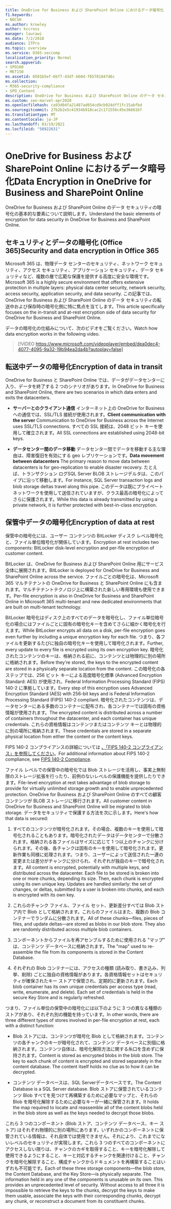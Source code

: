 ```yaml
---
title: OneDrive for Business および SharePoint Online におけるデータ暗号化
f1.keywords:
- NOCSH
ms.author: krowley
author: kccross
manager: laurawi
ms.date: 7/2/2018
audience: ITPro
ms.topic: overview
ms.service: O365-seccomp
localization_priority: Normal
search.appverid:
- SPO160
- MET150
ms.assetid: 6501b5ef-6bf7-43df-b60d-f65781847d6c
ms.collection:
- M365-security-compliance
- SPO_Content
description: OneDrive for Business および SharePoint Online のデータ セキュリティの暗号化の基本的な要素について説明します。
ms.custom: seo-marvel-apr2020
ms.openlocfilehash: ca93d04fa21487ad054cd9cb924dff1fc15abfbd
ms.sourcegitcommit: 27b2b2e5c41934b918cac2c171556c45e36661bf
ms.translationtype: MT
ms.contentlocale: ja-JP
ms.lasthandoff: 03/19/2021
ms.locfileid: "50922631"
---
```

# <a name="data-encryption-in-onedrive-for-business-and-sharepoint-online"></a><span data-ttu-id="ad0ec-103">OneDrive for Business および SharePoint Online におけるデータ暗号化</span><span class="sxs-lookup"><span data-stu-id="ad0ec-103">Data Encryption in OneDrive for Business and SharePoint Online</span></span>

<span data-ttu-id="ad0ec-104">OneDrive for Business および SharePoint Online のデータ セキュリティの暗号化の基本的な要素について説明します。</span><span class="sxs-lookup"><span data-stu-id="ad0ec-104">Understand the basic elements of encryption for data security in OneDrive for Business and SharePoint Online.</span></span>
  
## <a name="security-and-data-encryption-in-office-365"></a><span data-ttu-id="ad0ec-105">セキュリティとデータの暗号化 (Office 365)</span><span class="sxs-lookup"><span data-stu-id="ad0ec-105">Security and data encryption in Office 365</span></span>

<span data-ttu-id="ad0ec-106">Microsoft 365 は、物理データ センターのセキュリティ、ネットワーク セキュリティ、アクセス セキュリティ、アプリケーション セキュリティ、データ セキュリティなど、複数の層で広範な保護を提供する高度に安全な環境です。</span><span class="sxs-lookup"><span data-stu-id="ad0ec-106">Microsoft 365 is a highly secure environment that offers extensive protection in multiple layers: physical data center security, network security, access security, application security, and data security.</span></span> <span data-ttu-id="ad0ec-107">この記事では、OneDrive for Business および SharePoint Online のデータ セキュリティの転送中および保存時の暗号化側に特に焦点を当てします。</span><span class="sxs-lookup"><span data-stu-id="ad0ec-107">This article specifically focuses on the in-transit and at-rest encryption side of data security for OneDrive for Business and SharePoint Online.</span></span>
  
<span data-ttu-id="ad0ec-108">データの暗号化の仕組みについて、次のビデオをご覧ください。</span><span class="sxs-lookup"><span data-stu-id="ad0ec-108">Watch how data encryption works in the following video.</span></span>
  
> [!VIDEO https://www.microsoft.com/videoplayer/embed/dea0dec4-4077-4095-9a32-19b94ea2da4b?autoplay=false]
  
## <a name="encryption-of-data-in-transit"></a><span data-ttu-id="ad0ec-109">転送中データの暗号化</span><span class="sxs-lookup"><span data-stu-id="ad0ec-109">Encryption of data in transit</span></span>

<span data-ttu-id="ad0ec-110">OneDrive for Business と SharePoint Online では、データがデータセンターに入り、データを終了する 2 つのシナリオがあります。</span><span class="sxs-lookup"><span data-stu-id="ad0ec-110">In OneDrive for Business and SharePoint Online, there are two scenarios in which data enters and exits the datacenters.</span></span>
  
- <span data-ttu-id="ad0ec-111">**サーバーとのクライアント通信** インターネット上の OneDrive for Business への通信では、SSL/TLS 接続が使用されます。</span><span class="sxs-lookup"><span data-stu-id="ad0ec-111">**Client communication with the server** Communication to OneDrive for Business across the Internet uses SSL/TLS connections.</span></span> <span data-ttu-id="ad0ec-112">すべての SSL 接続は、2048 ビット キーを使用して確立されます。</span><span class="sxs-lookup"><span data-stu-id="ad0ec-112">All SSL connections are established using 2048-bit keys.</span></span>

- <span data-ttu-id="ad0ec-113">**データセンター間のデータ移動** データセンター間でデータを移動する主な理由は、障害復旧を有効にする geo レプリケーションです。</span><span class="sxs-lookup"><span data-stu-id="ad0ec-113">**Data movement between datacenters** The primary reason to move data between datacenters is for geo-replication to enable disaster recovery.</span></span> <span data-ttu-id="ad0ec-114">たとえば、トランザクション ログSQL Server BLOB ストレージデルタは、このパイプに沿って移動します。</span><span class="sxs-lookup"><span data-stu-id="ad0ec-114">For instance, SQL Server transaction logs and blob storage deltas travel along this pipe.</span></span> <span data-ttu-id="ad0ec-115">このデータは既にプライベート ネットワークを使用して送信されていますが、クラス最高の暗号化によってさらに保護されます。</span><span class="sxs-lookup"><span data-stu-id="ad0ec-115">While this data is already transmitted by using a private network, it is further protected with best-in-class encryption.</span></span> 

## <a name="encryption-of-data-at-rest"></a><span data-ttu-id="ad0ec-116">保管中データの暗号化</span><span class="sxs-lookup"><span data-stu-id="ad0ec-116">Encryption of data at rest</span></span>

<span data-ttu-id="ad0ec-117">保管中の暗号化には、ユーザー コンテンツの BitLocker ディスク レベル暗号化と、ファイル単位暗号化が関係しています。</span><span class="sxs-lookup"><span data-stu-id="ad0ec-117">Encryption at rest includes two components: BitLocker disk-level encryption and per-file encryption of customer content.</span></span>
  
<span data-ttu-id="ad0ec-118">BitLocker は、OneDrive for Business および SharePoint Online 用にサービス全体に展開されます。</span><span class="sxs-lookup"><span data-stu-id="ad0ec-118">BitLocker is deployed for OneDrive for Business and SharePoint Online across the service.</span></span> <span data-ttu-id="ad0ec-119">ファイルごとの暗号化は、Microsoft 365 マルチテナントの OneDrive for Business と SharePoint Online にも含まれます。マルチテナントテクノロジ上に構築された新しい専用環境も使用できます。</span><span class="sxs-lookup"><span data-stu-id="ad0ec-119">Per-file encryption is also in OneDrive for Business and SharePoint Online in Microsoft 365 multi-tenant and new dedicated environments that are built on multi-tenant technology.</span></span>
  
<span data-ttu-id="ad0ec-120">BitLocker 暗号化はディスク上のすべてのデータを暗号化し、ファイル単位暗号化の場合にはファイルごとに固有の暗号化キーを含めてさらに細かく暗号化を行えます。</span><span class="sxs-lookup"><span data-stu-id="ad0ec-120">While BitLocker encrypts all data on a disk, per-file encryption goes even further by including a unique encryption key for each file.</span></span> <span data-ttu-id="ad0ec-121">つまり、各ファイルを更新するたびに独自の暗号化キーを使用して暗号化されます。</span><span class="sxs-lookup"><span data-stu-id="ad0ec-121">Further, every update to every file is encrypted using its own encryption key.</span></span> <span data-ttu-id="ad0ec-122">暗号化されたコンテンツのキーは、格納される前に、コンテンツとは物理的に別の場所に格納されます。</span><span class="sxs-lookup"><span data-stu-id="ad0ec-122">Before they're stored, the keys to the encrypted content are stored in a physically separate location from the content.</span></span> <span data-ttu-id="ad0ec-123">この暗号化の各ステップでは、256 ビット キーによる高度暗号化標準 (Advanced Encryption Standard: AES) が使用され、Federal Information Processing Standard (FIPS) 140-2 に準拠しています。</span><span class="sxs-lookup"><span data-stu-id="ad0ec-123">Every step of this encryption uses Advanced Encryption Standard (AES) with 256-bit keys and is Federal Information Processing Standard (FIPS) 140-2 compliant.</span></span> <span data-ttu-id="ad0ec-124">暗号化されたコンテンツは、データセンターにある多数のコンテナーに配布され、各コンテナーでは固有の資格情報が使用されます。</span><span class="sxs-lookup"><span data-stu-id="ad0ec-124">The encrypted content is distributed across a number of containers throughout the datacenter, and each container has unique credentials.</span></span> <span data-ttu-id="ad0ec-125">これらの資格情報はコンテンツまたはコンテンツ キーとは物理的に別の場所に格納されます。</span><span class="sxs-lookup"><span data-stu-id="ad0ec-125">These credentials are stored in a separate physical location from either the content or the content keys.</span></span>
  
<span data-ttu-id="ad0ec-126">FIPS 140-2 コンプライアンスの詳細については [、「FIPS 140-2 コンプライアンス」を参照してください](/previous-versions/sql/sql-server-2008-r2/bb326611(v=sql.105))。</span><span class="sxs-lookup"><span data-stu-id="ad0ec-126">For additional information about FIPS 140-2 compliance, see [FIPS 140-2 Compliance](/previous-versions/sql/sql-server-2008-r2/bb326611(v=sql.105)).</span></span>
  
<span data-ttu-id="ad0ec-127">ファイル レベルでの保管中の暗号化では Blob ストレージを活用し、事実上無制限のストレージ拡張を行ったり、前例のないレベルの保護機能を提供したりできます。</span><span class="sxs-lookup"><span data-stu-id="ad0ec-127">File-level encryption at rest takes advantage of blob storage to provide for virtually unlimited storage growth and to enable unprecedented protection.</span></span> <span data-ttu-id="ad0ec-128">OneDrive for Business および SharePoint Online のすべての顧客コンテンツが BLOB ストレージに移行されます。</span><span class="sxs-lookup"><span data-stu-id="ad0ec-128">All customer content in OneDrive for Business and SharePoint Online will be migrated to blob storage.</span></span> <span data-ttu-id="ad0ec-129">データをセキュリティで保護する方法を次に示します。</span><span class="sxs-lookup"><span data-stu-id="ad0ec-129">Here's how that data is secured:</span></span>
  
1. <span data-ttu-id="ad0ec-p107">すべてのコンテンツが暗号化されます。その場合、複数のキーを使用して暗号化されることもあります。暗号化されたデータはデータセンターで分散されます。格納される各ファイルはサイズに応じて 1 つ以上のチャンクに分けられます。その後、各チャンクは固有のキーを使用して暗号化されます。更新作業も同様に処理されます。つまり、ユーザーによって送信された一連の変更または差分がチャンクに分けられ、それぞれが独自のキーで暗号化されます。</span><span class="sxs-lookup"><span data-stu-id="ad0ec-p107">All content is encrypted, potentially with multiple keys, and distributed across the datacenter. Each file to be stored is broken into one or more chunks, depending its size. Then, each chunk is encrypted using its own unique key. Updates are handled similarly: the set of changes, or deltas, submitted by a user is broken into chunks, and each is encrypted with its own key.</span></span>

2. <span data-ttu-id="ad0ec-p108">これらのチャンク ファイル、ファイル セット、更新差分すべては Blob ストア内で Blob として格納されます。これらのファイルはまた、複数の Blob コンテナーでランダムに分散されます。</span><span class="sxs-lookup"><span data-stu-id="ad0ec-p108">All of these chunks—files, pieces of files, and update deltas—are stored as blobs in our blob store. They also are randomly distributed across multiple blob containers.</span></span>

3. <span data-ttu-id="ad0ec-136">コンポーネントからファイルを再アセンブルするために使用される "マップ" は、コンテンツ データベースに格納されます。</span><span class="sxs-lookup"><span data-stu-id="ad0ec-136">The "map" used to re-assemble the file from its components is stored in the Content Database.</span></span>

4. <span data-ttu-id="ad0ec-p109">それぞれの Blob コンテナーには、アクセスの種類 (読み取り、書き込み、列挙、削除) ごとに独自の資格情報があります。各資格情報セットはセキュリティが確保されたキー ストアで保管され、定期的に更新されます。</span><span class="sxs-lookup"><span data-stu-id="ad0ec-p109">Each blob container has its own unique credentials per access type (read, write, enumerate, and delete). Each set of credentials is held in the secure Key Store and is regularly refreshed.</span></span>

<span data-ttu-id="ad0ec-139">つまり、ファイル単位の保管中の暗号化には以下のように 3 つの異なる種類のストアがあり、それぞれ別の機能を持っています。</span><span class="sxs-lookup"><span data-stu-id="ad0ec-139">In other words, there are three different types of stores involved in per-file encryption at rest, each with a distinct function:</span></span>
  
- <span data-ttu-id="ad0ec-p110">Blob ストアには、コンテンツが暗号化 Blob として格納されます。コンテンツの各チャンクのキーが暗号化されて、コンテンツ データベースに別個に格納されます。コンテンツ自体は、暗号化解除方法に関する糸口を含めずに保持されます。</span><span class="sxs-lookup"><span data-stu-id="ad0ec-p110">Content is stored as encrypted blobs in the blob store. The key to each chunk of content is encrypted and stored separately in the content database. The content itself holds no clue as to how it can be decrypted.</span></span>

- <span data-ttu-id="ad0ec-143">コンテンツ データベースは、SQL Serverデータベースです。</span><span class="sxs-lookup"><span data-stu-id="ad0ec-143">The Content Database is a SQL Server database.</span></span> <span data-ttu-id="ad0ec-144">Blob ストアに保管されているコンテンツ Blob すべてを見つけて再構築するために必要なマップと、それらの Blob を暗号化解除するために必要なキーが一緒に保管されます。</span><span class="sxs-lookup"><span data-stu-id="ad0ec-144">It holds the map required to locate and reassemble all of the content blobs held in the blob store as well as the keys needed to decrypt those blobs.</span></span>

<span data-ttu-id="ad0ec-p112">これら 3 つのコンポーネント (Blob ストア、コンテンツ データベース、キー ストア) はそれぞれ物理的に別の場所にあります。いずれかのコンポーネントに保管されている情報は、それ自体では使用できません。それにより、これまでにないレベルのセキュリティが実現します。これら 3 つのすべてのコンポーネントにアクセスしない限りは、チャンクのカギを取得すること、キーを暗号化解除して使用できるようにすること、キーと対応するチャンクを関連付けること、チャンクを暗号化解除すること、構成チャンクからドキュメントを再構築することはいずれも不可能です。</span><span class="sxs-lookup"><span data-stu-id="ad0ec-p112">Each of these three storage components—the blob store, the Content Database, and the Key Store—is physically separate. The information held in any one of the components is unusable on its own. This provides an unprecedented level of security. Without access to all three it is impossible to retrieve the keys to the chunks, decrypt the keys to make them usable, associate the keys with their corresponding chunks, decrypt any chunk, or reconstruct a document from its constituent chunks.</span></span>